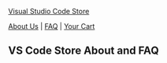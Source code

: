 [Visual Studio Code Store](https://stores.kotisdesign.com/vscode)

[About Us](https://reddoorcollaborative.github.io/VSCode/about-us) | [FAQ](https://reddoorcollaborative.github.io/VSCode/faq) | [Your Cart](https://stores.kotisdesign.com/cart)

## VS Code Store About and FAQ
